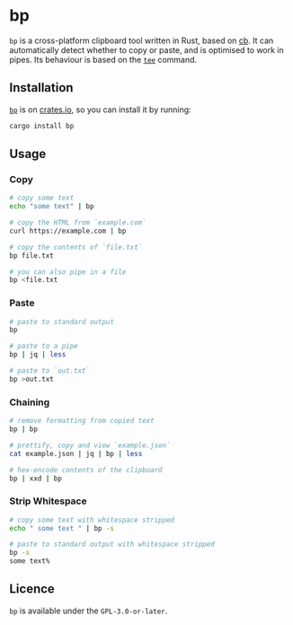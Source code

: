 # bp

`bp` is a cross-platform clipboard tool written in Rust, based on
[cb](https://gist.github.com/RichardBronosky/56d8f614fab2bacdd8b048fb58d0c0c7).
It can automatically detect whether to copy or paste, and is
optimised to work in pipes. Its behaviour is based on the
[`tee`](https://man7.org/linux/man-pages/man1/tee.1.html)
command.

## Installation

[`bp`](https://crates.io/crates/bp) is on
[crates.io](https://crates.io/crates/bp), so you can install
it by running:

```bash
cargo install bp
```

## Usage

### Copy

```bash
# copy some text
echo "some text" | bp

# copy the HTML from `example.com`
curl https://example.com | bp

# copy the contents of `file.txt`
bp file.txt

# you can also pipe in a file
bp <file.txt
```

### Paste

```bash
# paste to standard output
bp

# paste to a pipe
bp | jq | less

# paste to `out.txt`
bp >out.txt
```

### Chaining

```bash
# remove formatting from copied text
bp | bp

# prettify, copy and view `example.json`
cat example.json | jq | bp | less

# hex-encode contents of the clipboard
bp | xxd | bp
```

### Strip Whitespace

```bash
# copy some text with whitespace stripped
echo " some text " | bp -s

# paste to standard output with whitespace stripped
bp -s
some text%
```

## Licence

`bp` is available under the `GPL-3.0-or-later`.
